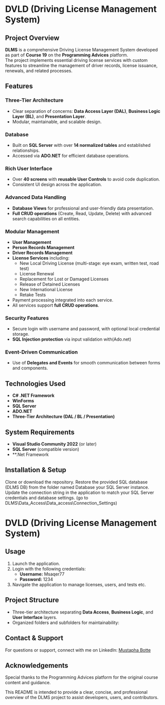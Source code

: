 # DVLD (Driving License Management System)

## Project Overview
**DLMS** is a comprehensive Driving License Management System developed as part of **Course 19** on the **Programming Advices** platform.  
The project implements essential driving license services with custom features to streamline the management of driver records, license issuance, renewals, and related processes.



## Features

### Three-Tier Architecture
- Clear separation of concerns: **Data Access Layer (DAL)**, **Business Logic Layer (BL)**, and **Presentation Layer**.
- Modular, maintainable, and scalable design.

### Database
- Built on **SQL Server** with over **14 normalized tables** and established relationships.
- Accessed via **ADO.NET** for efficient database operations.

### Rich User Interface
- Over **40 screens** with **reusable User Controls** to avoid code duplication.
- Consistent UI design across the application.

### Advanced Data Handling
- **Database Views** for professional and user-friendly data presentation.
- **Full CRUD operations** (Create, Read, Update, Delete) with advanced search capabilities on all entities.

### Modular Management
- **User Management**
- **Person Records Management**
- **Driver Records Management**
- **License Services** including:
  - New Local Driving License (multi-stage: eye exam, written test, road test)
  - License Renewal
  - Replacement for Lost or Damaged Licenses
  - Release of Detained Licenses
  - New International License
  - Retake Tests
- Payment processing integrated into each service.
- All services support **full CRUD operations**.

### Security Features
- Secure login with username and password, with optional local credential storage.
- **SQL Injection protection** via input validation with(Ado.net)

### Event-Driven Communication
- Use of **Delegates and Events** for smooth communication between forms and components.



## Technologies Used
- **C# .NET Framework**
- **WinForms**
- **SQL Server**
- **ADO.NET**
- **Three-Tier Architecture (DAL / BL / Presentation)**



## System Requirements
- **Visual Studio Community 2022** (or later)
- **SQL Server** (compatible version)
- **.Net Framework



## Installation & Setup
Clone or download the repository.
Restore the provided SQL database (DLMS DB) from the folder named Database your SQL Server instance.
Update the connection string in the application to match your SQL Server credentials and database settings.
(go to DLMS\Data_Access\Data_access\Connection_Settings)

# DVLD (Driving License Management System)

## Usage
1. Launch the application.
2. Login with the following credentials:
   - **Username:** Msaqer77
   - **Password:** 1234
3. Navigate the application to manage licenses, users, and tests etc.



## Project Structure
- Three-tier architecture separating **Data Access**, **Business Logic**, and **User Interface** layers.
- Organized folders and subfolders for maintainability:

## Contact & Support
For questions or support, connect with me on LinkedIn:
[Mustapha Botte](https://www.linkedin.com/in/mustapha-botte-559449327/)

## Acknowledgements
Special thanks to the Programming Advices platform for the original course content and guidance.

This README is intended to provide a clear, concise, and professional overview of the DLMS project to assist developers, users, and contributors.
